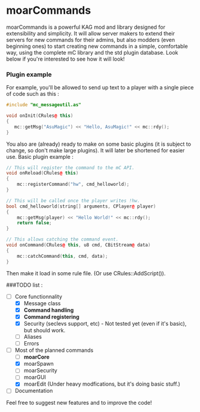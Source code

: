 # moarCommands
moarCommands is a powerful KAG mod and library designed for extensibility and simplicity.
It will allow server makers to extend their servers for new commands for their admins, but also modders (even beginning ones) to start creating new commands in a simple, comfortable way, using the complete mC library and the std plugin database. Look below if you're interested to see how it will look!

### Plugin example

For example, you'll be allowed to send up text to a player with a single piece of code such as this :

```c++
#include "mc_messageutil.as"

void onInit(CRules@ this)
{
   mc::getMsg("AsuMagic") << "Hello, AsuMagic!" << mc::rdy();
}
```

You also are (already) ready to make on some basic plugins (it is subject to change, so don't make large plugins).
It will later be shortened for easier use.
Basic plugin example :
```c++
// This will register the command to the mC API.
void onReload(CRules@ this)
{
	mc::registerCommand("hw", cmd_helloworld);
}

// This will be called once the player writes !hw.
bool cmd_helloworld(string[] arguments, CPlayer@ player)
{
	mc::getMsg(player) << "Hello World!" << mc::rdy();
	return false;
}

// This allows catching the command event.
void onCommand(CRules@ this, u8 cmd, CBitStream@ data)
{
	mc::catchCommand(this, cmd, data);
}
```
Then make it load in some rule file. (Or use CRules::AddScript()).

###TODO list :
- [ ] Core functionnality
  - [x] Message class
  - [x] **Command handling**
  - [x] **Command registering**
  - [x] Security (seclevs support, etc) - Not tested yet (even if it's basic), but should work.
  - [ ] Aliases
  - [ ] Errors
- [ ] Most of the planned commands
  - [ ] **moarCore**
  - [x] moarSpawn
  - [ ] moarSecurity
  - [ ] moarGUI
  - [x] moarEdit (Under heavy modfications, but it's doing basic stuff.)
- [ ] Documentation

Feel free to suggest new features and to improve the code!
